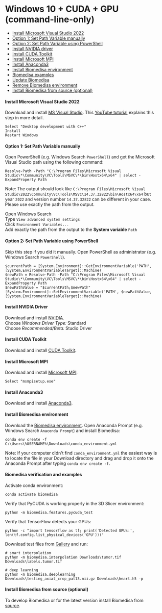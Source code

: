 # Windows 10 + CUDA + GPU (command-line-only)

- [Install Microsoft Visual Studio 2022](#install-microsoft-visual-studio-2022)
- [Option 1: Set Path Variable manually](#option-1-set-path-variable-manually)
- [Option 2: Set Path Variable using PowerShell](#option-2-set-path-variable-using-powershell)
- [Install NVIDIA driver](#install-nvidia-driver)
- [Install CUDA Toolkit](#install-cuda-toolkit)
- [Install Microsoft MPI](#install-microsoft-mpi)
- [Install Anaconda3](#install-anaconda3)
- [Install Biomedisa environment](#install-biomedisa-environment)
- [Biomedisa examples](#biomedisa-examples)
- [Update Biomedisa](#update-biomedisa)
- [Remove Biomedisa environment](#remove-biomedisa-environment)
- [Install Biomedisa from source (optional)](#install-biomedisa-from-source-optional)

#### Install Microsoft Visual Studio 2022
Download and install [MS Visual Studio](https://visualstudio.microsoft.com/de/thank-you-downloading-visual-studio/?sku=Community&channel=Release&version=VS2022&source=VSLandingPage&passive=false&cid=2030). This [YouTube tutorial](https://www.youtube.com/watch?v=Ia4cMBDJXrI) explains this step in more detail.
```
Select "Desktop development with C++"
Install
Restart Windows
```

#### Option 1: Set Path Variable manually
Open PowerShell (e.g. Windows Search `PowerShell`) and get the Microsoft Visual Studio path using the following command:
```
Resolve-Path -Path "C:\Program Files\Microsoft Visual Studio\*\Community\VC\Tools\MSVC\*\bin\Hostx64\x64" | select -ExpandProperty Path
```
Note: The output should look like `C:\Program Files\Microsoft Visual Studio\2022\Community\VC\Tools\MSVC\14.37.32822\bin\Hostx64\x64` but year `2022` and version number `14.37.32822` can be different in your case. Please use exactly the path from the output.

Open Windows Search  
Type `View advanced system settings`  
Click `Environment Variables...`  
Add exactly the path from the output to the **System variable** `Path`

#### Option 2: Set Path Variable using PowerShell
Skip this step if you did it manually.
Open PowerShell as administrator (e.g. Windows Search `PowerShell`).
```
$currentPath = [System.Environment]::GetEnvironmentVariable('PATH', [System.EnvironmentVariableTarget]::Machine)
$newPath = Resolve-Path -Path "C:\Program Files\Microsoft Visual Studio\*\Community\VC\Tools\MSVC\*\bin\Hostx64\x64" | select -ExpandProperty Path
$newPathValue = "$currentPath;$newPath"
[System.Environment]::SetEnvironmentVariable('PATH', $newPathValue, [System.EnvironmentVariableTarget]::Machine)
```

#### Install NVIDIA Driver
Download and install [NVIDIA](https://www.nvidia.com/Download/Find.aspx?lang=en-us).  
Choose *Windows Driver Type:* Standard  
Choose *Recommended/Beta:* Studio Driver

#### Install CUDA Toolkit
Download and install [CUDA Toolkit](https://developer.nvidia.com/cuda-downloads).

#### Install Microsoft MPI
Download and install [Microsoft MPI](https://www.microsoft.com/en-us/download/details.aspx?id=57467).
```
Select "msmpisetup.exe"
```

#### Install Anaconda3
Download and install [Anaconda3](https://www.anaconda.com/products/individual#windows).

#### Install Biomedisa environment
Download the [Biomedisa environment](https://biomedisa.info/media/conda_environment.yml).
Open Anaconda Prompt (e.g. Windows Search `Anaconda Prompt`) and install Biomedisa:
```
conda env create -f C:\Users\%USERNAME%\Downloads\conda_environment.yml
```
Note: If your computer didn't find `conda_environment.yml` the easiest way is to locate the file in your Download directory and drag and drop it onto the Anaconda Prompt after typing `conda env create -f`.

#### Biomedisa verification and examples
Activate conda environment:
```
conda activate biomedisa
```
Verify that PyCUDA is working properly in the 3D Slicer environment:
```
python -m biomedisa.features.pycuda_test
```
Verify that TensorFlow detects your GPUs:
```
python -c "import tensorflow as tf; print('Detected GPUs:', len(tf.config.list_physical_devices('GPU')))"
```
Download test files from [Gallery](https://biomedisa.info/gallery/) and run:
```
# smart interpolation
python -m biomedisa.interpolation Downloads\tumor.tif Downloads\labels.tumor.tif

# deep learning
python -m biomedisa.deeplearning Downloads\testing_axial_crop_pat13.nii.gz Downloads\heart.h5 -p
```

#### Install Biomedisa from source (optional)
To develop Biomedisa or for the latest version install Biomedisa from [source](https://github.com/biomedisa/biomedisa/blob/master/README/installation_from_source.md).

